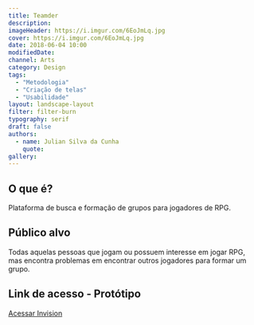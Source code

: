 ```yaml
---
title: Teamder
description:
imageHeader: https://i.imgur.com/6EoJmLq.jpg
cover: https://i.imgur.com/6EoJmLq.jpg
date: 2018-06-04 10:00
modifiedDate:
channel: Arts
category: Design
tags:
  - "Metodologia"
  - "Criação de telas"
  - "Usabilidade"
layout: landscape-layout
filter: filter-burn
typography: serif
draft: false
authors:
  - name: Julian Silva da Cunha
    quote:
gallery:
---
```


## O que é?

Plataforma de busca e formação de grupos para jogadores de RPG.

## Público alvo

Todas aquelas pessoas que jogam ou possuem interesse em jogar RPG, mas encontra problemas em encontrar outros jogadores para formar um grupo.

## Link de acesso - Protótipo

<a href="https://invis.io/PSN3H0LD8F4" target="_blank"
                rel="noopener" title="Acessar">Acessar Invision</a>
